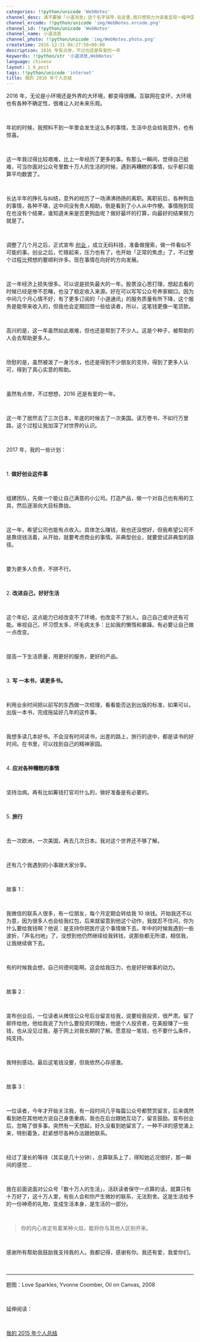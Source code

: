 ```yaml
---
categories: !!python/unicode 'WebNotes'
channel_desc: 请不要被「小道消息」这个名字误导.在这里,我只想努力为读者呈现一幅中国互联网的清明上河图.
channel_ercode: !!python/unicode 'img/WebNotes.ercode.png'
channel_id: !!python/unicode 'WebNotes'
channel_name: 小道消息
channel_photo: !!python/unicode 'img/WebNotes.photo.png'
createtime: 2016-12-31 04:27:56+00:00
description: 2016 年有点惨，不过也还是有爱的一年
keywords: !!python/str '小道消息,WebNotes'
language: chinese
layout: 1_0_post
tags: !!python/unicode 'internet'
title: 我的 2016 年个人总结
---
```

<div class="rich_media_content" id="js_content">
<p>
         2016 年，无论是小环境还是外界的大环境，都变得很糟。互联网在变坏，大环境也有各种不确定性，很难让人对未来乐观。
        </p>
<p>
<br/>
</p>
<p>
         年初的时候，我预料不到一年里会发生这么多的事情，生活中总会给我意外，也有惊喜。
        </p>
<p>
<br/>
</p>
<p>
         这一年我过得比较艰难，比上一年经历了更多的事。有那么一瞬间，觉得自己挺难，可当你面对公众号里数十万人的生活的时候，遇到再糟糕的事情，似乎都只能算平均数罢了。
        </p>
<p>
<br/>
</p>
<p>
         长达半年的挣扎与纠结，意外的经历了一场沸沸扬扬的离职。离职前后，各种狗血的事情，各种不堪，这中间没有贵人相助，倒是看到了小人从中作梗。事情拖到现在也没有个结果，谁知道未来是否更狗血呢？做好最坏的打算，向最好的结果努力就是了。
        </p>
<p>
<br/>
</p>
<p>
         调整了几个月之后，正式宣布
         <a data_ue_src="http://mp.weixin.qq.com/s?__biz=MjM5ODIyMTE0MA==&amp;mid=2650968778&amp;idx=1&amp;sn=de78b1372c781f88921b295d1bf4a469&amp;chksm=bd3836f18a4fbfe70210c233251679d578f3479edc9d71834fd2671f589d8e65b501199dcdc7&amp;scene=21#wechat_redirect" href="http://mp.weixin.qq.com/s?__biz=MjM5ODIyMTE0MA==&amp;mid=2650968778&amp;idx=1&amp;sn=de78b1372c781f88921b295d1bf4a469&amp;chksm=bd3836f18a4fbfe70210c233251679d578f3479edc9d71834fd2671f589d8e65b501199dcdc7&amp;scene=21#wechat_redirect" target="_blank">
          创业
         </a>
         ，成立无码科技，准备做搜索，做一件看似不可能的事。创业之后，忙碌起来，压力也有了，也开始「正常的焦虑」了，不过整个过程比预想的要顺利许多。现在事情在向好的方向发展。
        </p>
<p>
<br/>
</p>
<p>
         这一年经济上损失很多。可以说是损失最大的一年。股票没心思打理，想起去看的时候已经是惨不忍睹，也没了稳定收入来源。好在可以写写公众号养家糊口。因为中间几个月心情不好，有了更多订阅的「小道通讯」的服务质量有所下降，这个服务是能带来收入的，但我也会定期回馈一些给读者，所以，这笔钱更像一笔贷款。
        </p>
<p>
<br/>
</p>
<p>
         高兴的是，这一年虽然如此艰难，但也还是帮到了不少人。这是个种子，被帮助的人会去帮助更多人。
        </p>
<p>
<br/>
</p>
<p>
         欣慰的是，虽然被泼了一身污水，也还是得到不少朋友的支持，得到了更多人认可，得到了真心实意的帮助。
        </p>
<p>
<br/>
</p>
<p>
         虽然有点惨，不过想想，2016 还是有爱的一年。
        </p>
<p>
<br/>
</p>
<p>
         这一年了居然去了三次日本，年底的时候去了一次美国。读万卷书，不如行万里路，这个过程让我加深了对世界的认识。
        </p>
<p>
<br/>
</p>
<p>
         2017 年，我的一些计划：
         <br/>
</p>
<p>
<br/>
</p>
<p>
         1.
         <strong>
          做好创业这件事
         </strong>
<br/>
</p>
<p>
<br/>
</p>
<p>
         组建团队，先做一个能让自己满意的小公司。打造产品，做一个对自己也有用的工具，然后逐渐向大目标靠拢。
        </p>
<p>
<br/>
</p>
<p>
         这一年，希望公司也能有点收入。具体怎么赚钱，我也还没想好，但我希望公司不是靠烧钱活着，从开始，就要考虑商业的事情。非典型创业，就要尝试非典型的路径。
        </p>
<p>
<br/>
</p>
<p>
         要为更多人负责，不拼不行。
        </p>
<p>
<br/>
</p>
<p>
         2.
         <strong>
          改进自己，好好生活
         </strong>
</p>
<p>
<br/>
</p>
<p>
         这个年纪，这点能力已经改变不了环境，也改变不了别人。自己自己或许还有可能。审视自己，坏习惯太多，坏毛病太多：比如我的懒惰和暴躁。有必要让自己做一点改变。
        </p>
<p>
<br/>
</p>
<p>
         提高一下生活质量，用更好的服务，更好的产品。
        </p>
<p>
<br/>
</p>
<p>
         3.
         <strong>
          写
         </strong>
<strong>
          一本书，读更多书。
         </strong>
</p>
<p>
<br/>
</p>
<p>
         利用业余时间把以前写的东西做一次梳理，看看能否达到出版的标准，如果可以，出版一本书，完成拖延好几年的这件事。
        </p>
<p>
<br/>
</p>
<p>
         我想多读几本好书。不会没有时间读书，出差的路上，旅行的途中，都是读书的好时间。在书里，可以找到自己的精神家园。
        </p>
<p>
<br/>
</p>
<p>
         4.
         <strong>
          应对各种糟糕的事情
         </strong>
</p>
<p>
<br/>
</p>
<p>
         坚持治病。再有比如筹钱打官司什么的，做好准备是有必要的。
        </p>
<p>
<br/>
</p>
<p>
         5.
         <strong>
          旅行
         </strong>
</p>
<p>
<br/>
</p>
<p>
         去一次欧洲，一次美国，再去几次日本。我对这个世界还不够了解。
        </p>
<p>
<br/>
</p>
<p>
         还有几个我遇到的小事跟大家分享。
        </p>
<p>
<br/>
</p>
<p>
         故事 1：
        </p>
<p>
<br/>
</p>
<p>
         我微信的联系人很多，有一位朋友，每个月定期会转给我 10 块钱。开始我还不以为意，因为很多人也会给我红包，后来就留意到他这个动作，我就忍不住问，你为什么要给我钱啊？他说：是支持你把医疗这个事情做下去。年中的时候我遇到一些波折，「声名扫地」了，没想到他仍然继续给我转钱，说那些都无所谓，相信我，让我继续做下去。
        </p>
<p>
<br/>
</p>
<p>
         有的时候我会想，自己何德何能啊。这会给我压力，也是好好做事的动力。
        </p>
<p>
<br/>
</p>
<p>
         故事 2：
        </p>
<p>
<br/>
</p>
<p>
         宣布创业后，一位读者从微信公众号后台留言给我，说要给我投资，很严肃。留了邮件给他，他给我说了为什么要投资的理由，他是个人投资者，在美股赚了一些钱，也从没见过我，基于网上对我长期的了解。愿意投一笔钱，也不要什么条件，纯支持。
        </p>
<p>
<br/>
</p>
<p>
         我特别感动。最后这笔钱没要，但我依然心存感激。
        </p>
<p>
<br/>
</p>
<p>
         故事 3：
        </p>
<p>
<br/>
</p>
<p>
         一位读者，今年才开始关注我，有一段时间几乎每篇公众号都赞赏留言，后来偶然看到她在其他地方说自己身患重病，我也在后台跟她互动了，留言鼓励。宣布创业后，忽略了很多事。突然有一天想起，好久没看到她留言了，一种不详的感觉涌上来，特别着急，赶紧想尽各种办法跟她联系。
        </p>
<p>
<br/>
</p>
<p>
         经过了漫长的等待（其实是几十分钟），总算联系上了，得知她近况很好，那一瞬间的感觉…
        </p>
<p>
<br/>
</p>
<p>
         我在前面说面对公众号「数十万人的生活」，活跃读者保守一点算的话，就算只有十万好了，这十万人里，有些人会和你产生微妙的联系，无法割舍。这是生活给予的一份神奇的礼物，变成生活本身，是生活的一部分。
        </p>
<p>
<br/>
</p>
<blockquote>
<p>
          你的内心肯定有着某种火焰，能将你与其他人区别开来。
         </p>
</blockquote>
<p>
<br/>
</p>
<p>
         感谢所有帮助我鼓励我支持我的人。我都记得，感谢有你。我还有爱，我爱你们。
        </p>
<p>
<br/>
</p>
<hr style="font-family: Lato, Helvetica, Arial, freesans, clean, sans-serif; border-right-width: 0px; border-bottom-width: 0px; border-left-width: 0px; border-top-style: solid; border-top-color: rgb(234, 234, 234); height: 1px; margin-top: 1em; margin-bottom: 1em; color: rgb(51, 51, 51); font-size: 16px; white-space: normal;"/>
<p>
         题图：Love Sparkles, Yvonne Coomber, Oil on Canvas, 2008
        </p>
<p>
<br/>
</p>
<p>
         延伸阅读：
         <br/>
</p>
<p>
<br/>
</p>
<p>
<a data_ue_src="http://mp.weixin.qq.com/s?__biz=MjM5ODIyMTE0MA==&amp;mid=401755960&amp;idx=1&amp;sn=2a7ed91361df5c08dcd2a976fa67b6f3&amp;scene=21#wechat_redirect" href="http://mp.weixin.qq.com/s?__biz=MjM5ODIyMTE0MA==&amp;mid=401755960&amp;idx=1&amp;sn=2a7ed91361df5c08dcd2a976fa67b6f3&amp;scene=21#wechat_redirect" target="_blank">
          我的 2015 年个人总结
         </a>
<br/>
</p>
</div>
